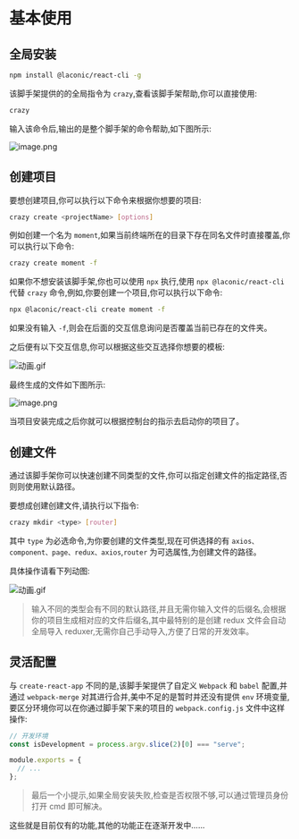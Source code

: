 # 基本使用

## 全局安装

```sh
npm install @laconic/react-cli -g
```

该脚手架提供的的全局指令为 `crazy`,查看该脚手架帮助,你可以直接使用:

```sh
crazy
```

输入该命令后,输出的是整个脚手架的命令帮助,如下图所示:

![image.png](https://p1-juejin.byteimg.com/tos-cn-i-k3u1fbpfcp/3950f1460b9b4ed2a6d1d4402e396667~tplv-k3u1fbpfcp-watermark.image?)

## 创建项目

要想创建项目,你可以执行以下命令来根据你想要的项目:

```sh
crazy create <projectName> [options]
```

例如创建一个名为 `moment`,如果当前终端所在的目录下存在同名文件时直接覆盖,你可以执行以下命令:

```sh
crazy create moment -f
```

如果你不想安装该脚手架,你也可以使用 `npx` 执行,使用 `npx @laconic/react-cli` 代替 `crazy` 命令,例如,你要创建一个项目,你可以执行以下命令:

```sh
npx @laconic/react-cli create moment -f
```

如果没有输入 `-f`,则会在后面的交互信息询问是否覆盖当前已存在的文件夹。

之后便有以下交互信息,你可以根据这些交互选择你想要的模板:

![动画.gif](https://p6-juejin.byteimg.com/tos-cn-i-k3u1fbpfcp/d094c0b458ca4c38ac4e2939796fe647~tplv-k3u1fbpfcp-watermark.image?)

最终生成的文件如下图所示:

![image.png](https://p3-juejin.byteimg.com/tos-cn-i-k3u1fbpfcp/f413a5f5950d4c5d8be5e0d9fb87bb01~tplv-k3u1fbpfcp-watermark.image?)

当项目安装完成之后你就可以根据控制台的指示去启动你的项目了。

## 创建文件

通过该脚手架你可以快速创建不同类型的文件,你可以指定创建文件的指定路径,否则则使用默认路径。

要想成创建创建文件,请执行以下指令:

```sh
crazy mkdir <type> [router]
```

其中 `type` 为必选命令,为你要创建的文件类型,现在可供选择的有 `axios、component、page、redux、axios`,`router` 为可选属性,为创建文件的路径。

具体操作请看下列动图:

![动画.gif](https://p1-juejin.byteimg.com/tos-cn-i-k3u1fbpfcp/c9ace1c86f6c4cdbb8b03c8158e49aa0~tplv-k3u1fbpfcp-watermark.image?)

> 输入不同的类型会有不同的默认路径,并且无需你输入文件的后缀名,会根据你的项目生成相对应的文件后缀名,其中最特别的是创建 redux 文件会自动全局导入 reduxer,无需你自己手动导入,方便了日常的开发效率。

## 灵活配置

与 `create-react-app` 不同的是,该脚手架提供了自定义 `Webpack` 和 `babel` 配置,并通过 `webpack-merge` 对其进行合并,美中不足的是暂时并还没有提供 `env` 环境变量,要区分环境你可以在你通过脚手架下来的项目的 `webpack.config.js` 文件中这样操作:

```js
// 开发环境
const isDevelopment = process.argv.slice(2)[0] === "serve";

module.exports = {
  // ...
};
```

> 最后一个小提示,如果全局安装失败,检查是否权限不够,可以通过管理员身份打开 cmd 即可解决。

这些就是目前仅有的功能,其他的功能正在逐渐开发中......
